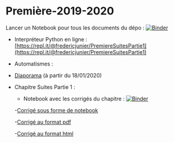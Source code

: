 # Première-2019-2020

Lancer un Notebook pour tous les documents du dépo : [![Binder](https://mybinder.org/badge_logo.svg)](https://mybinder.org/v2/gh/frederic-junier/Premiere/master)



  - Interpréteur Python en ligne : [https://repl.it/@fredericjunier/PremiereSuitesPartie1](https://repl.it/@fredericjunier/PremiereSuitesPartie1)
  
  
* Automatismes :
 
 - [Diaporama](Automatismes/2019-2020/PremiereAutomatismes-2019-2020.pdf) (à partir du 18/01/2020)
 
 
* Chapitre Suites Partie 1 :
  
  - Notebook avec les corrigés du chapitre : [![Binder](https://mybinder.org/badge_logo.svg)](https://mybinder.org/v2/gh/frederic-junier/Premiere/master/?filepath=SuitesPartie1/Premiere_Cours_Suite_Partie1.ipynb)
 
  -[Corrigé sous forme de notebook](https://mybinder.org/v2/gh/frederic-junier/Premiere/master/?filepath=SuitesPartie1/Premiere_Cours_Suite_Partie1.ipynb)
  
  -[Corrigé au format pdf](SuitesPartie1/Premiere_Cours_Suite_Partie1.pdf)
  
  -[Corrigé au format html](SuitesPartie1/Premiere_Cours_Suite_Partie1.html)
